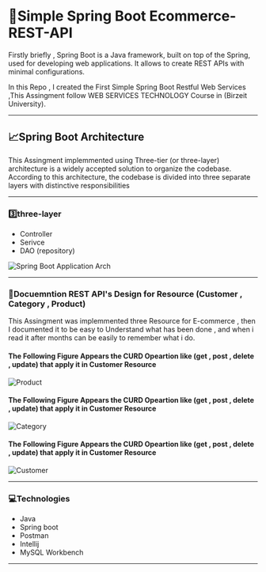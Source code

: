 
# 🚀Simple Spring Boot Ecommerce-REST-API


Firstly briefly , Spring Boot is a Java framework, built on top of the Spring, used for developing web applications. It allows to create REST APIs with minimal configurations.

In this Repo , I created the First Simple Spring Boot Restful Web Services ,This Assingment follow WEB SERVICES TECHNOLOGY Course in (Birzeit University).

--------------------------------------------------------

## 📈Spring Boot Architecture

This Assingment implemmented using Three-tier (or three-layer) architecture is a widely accepted solution to organize the codebase. According to this architecture, the codebase is divided into three separate layers with distinctive responsibilities

--------------------------------------------------------

### 3️⃣three-layer

- Controller
- Serivce
- DAO (repository)

![Spring Boot Application Arch](https://user-images.githubusercontent.com/93238952/165545087-3d839e79-8418-4e1b-9e67-c0824490bff4.png)

--------------------------------------------------------




### 📝Docuemntion REST API's Design for Resource (Customer , Category , Product)
This Assingment was implemmented three Resource for E-commerce , then I documented it to be easy to Understand what has been done , and when i read it after months can be easily to remember what i do.
#### The Following Figure Appears the CURD Opeartion like (get , post , delete , update) that apply it in Customer Resource
![Product](https://user-images.githubusercontent.com/93238952/165554689-ff8ad72b-ea81-4211-91b9-91c684349f84.png)
#### The Following Figure Appears the CURD Opeartion like (get , post , delete , update) that apply it in Customer Resource

![Category](https://user-images.githubusercontent.com/93238952/165554696-dbaf3055-611f-45d2-8841-4f6b75dc8889.png)
#### The Following Figure Appears the CURD Opeartion like (get , post , delete , update) that apply it in Customer Resource

![Customer](https://user-images.githubusercontent.com/93238952/165554711-5500435e-b32b-43cd-923b-288041b7e087.png)

--------------------------------------------------------

### 💻Technologies 
- Java
- Spring boot
- Postman
- Intellij
- MySQL Workbench

--------------------------------------------------------

